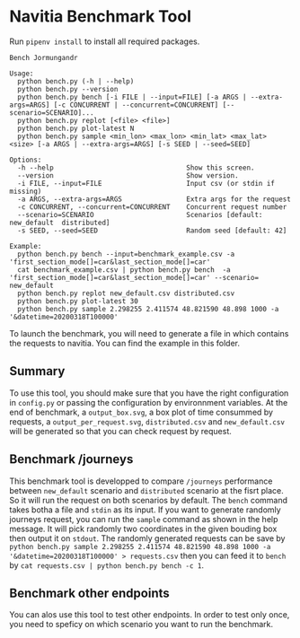 # Navitia Benchmark Tool

Run `pipenv install` to install all required packages.

```
Bench Jormungandr

Usage:
  python bench.py (-h | --help)
  python bench.py --version
  python bench.py bench [-i FILE | --input=FILE] [-a ARGS | --extra-args=ARGS] [-c CONCURRENT | --concurrent=CONCURRENT] [--scenario=SCENARIO]...
  python bench.py replot [<file> <file>]
  python bench.py plot-latest N
  python bench.py sample <min_lon> <max_lon> <min_lat> <max_lat> <size> [-a ARGS | --extra-args=ARGS] [-s SEED | --seed=SEED]

Options:
  -h --help                                 Show this screen.
  --version                                 Show version.
  -i FILE, --input=FILE                     Input csv (or stdin if missing)
  -a ARGS, --extra-args=ARGS                Extra args for the request
  -c CONCURRENT, --concurrent=CONCURRENT    Concurrent request number
  --scenario=SCENARIO                       Scenarios [default: new_default  distributed]
  -s SEED, --seed=SEED                      Random seed [default: 42]

Example:
  python bench.py bench --input=benchmark_example.csv -a 'first_section_mode[]=car&last_section_mode[]=car'
  cat benchmark_example.csv | python bench.py bench  -a 'first_section_mode[]=car&last_section_mode[]=car' --scenario= new_default
  python bench.py replot new_default.csv distributed.csv
  python bench.py plot-latest 30
  python bench.py sample 2.298255 2.411574 48.821590 48.898 1000 -a '&datetime=20200318T100000'
```

To launch the benchmark, you will need to generate a file in which contains the requests to navitia. You can find the example in this folder.

## Summary

To use this tool, you should make sure that you have the right configuration in `config.py` or passing the configuration by environnment variables. At the end of benchmark, a `output_box.svg`, a box plot of time consummed by requests,  a `output_per_request.svg`, `distributed.csv` and `new_default.csv` will be generated so that you can check request by request.

## Benchmark /journeys

This benchmark tool is developped to compare `/journeys` performance between `new_default` scenario and `distributed` scenario at the fisrt place. So it will run the request on both scenarios by default.
The `bench` command takes botha a file and `stdin` as its input. If you want to generate randomly journeys request, you can run the `sample` command as shown in the help message. It will pick randomly two coordinates in the given bouding box then output it on `stdout`. The randomly generated requests can be save by `python bench.py sample 2.298255 2.411574 48.821590 48.898 1000 -a '&datetime=20200318T100000' > requests.csv` then you can feed it to `bench` by `cat requests.csv | python bench.py bench -c 1`.


## Benchmark other endpoints
You can alos use this tool to test other endpoints. In order to test only once, you need to speficy on which scenario you want to run the benchmark.


